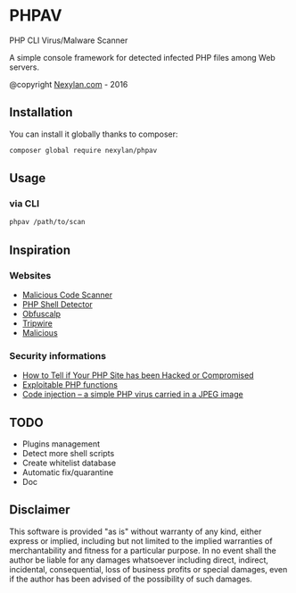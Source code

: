 PHPAV
=====

PHP CLI Virus/Malware Scanner

A simple console framework for detected infected PHP files among Web servers.

@copyright [Nexylan.com](http://www.nexylan.com) - 2016

Installation
---

You can install it globally thanks to composer:

```bash
composer global require nexylan/phpav
```

Usage
---
### via CLI

```bash
phpav /path/to/scan
```

Inspiration
---

### Websites

- [Malicious Code Scanner](https://github.com/mikestowe/Malicious-Code-Scanner)
- [PHP Shell Detector](https://github.com/emposha/PHP-Shell-Detector)
- [Obfuscalp](https://github.com/Orbixx/Obfuscalp)
- [Tripwire](https://github.com/lucanos/Tripwire)
- [Malicious](https://github.com/krismas/Malicious)

### Security informations

- [How to Tell if Your PHP Site has been Hacked or Compromised](http://www.gregfreeman.org/2013/how-to-tell-if-your-php-site-has-been-compromised)
- [Exploitable PHP functions](http://stackoverflow.com/questions/3115559/exploitable-php-functions)
- [Code injection – a simple PHP virus carried in a JPEG image](http://php.webtutor.pl/en/2011/05/13/php-code-injection-a-simple-virus-written-in-php-and-carried-in-a-jpeg-image)

TODO
---
- Plugins management
- Detect more shell scripts
- Create whitelist database
- Automatic fix/quarantine
- Doc

Disclaimer
---
This software is provided "as is" without warranty of any kind, either express or implied, including but not limited to the implied warranties of merchantability and fitness for a particular purpose. In no event shall the author be liable for any damages whatsoever including direct, indirect, incidental, consequential, loss of business profits or special damages, even if the author has been advised of the possibility of such damages.
